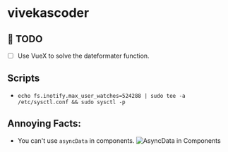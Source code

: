 # vivekascoder

## 📝 TODO 
- [ ] Use VueX to solve the dateformater function.


## Scripts
- `echo fs.inotify.max_user_watches=524288 | sudo tee -a /etc/sysctl.conf && sudo sysctl -p`

## Annoying Facts:
- You can't use `asyncData` in components.
![AsyncData in Components](https://i.imgur.com/R2duxuT.png)